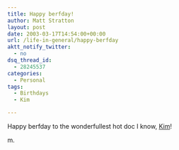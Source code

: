```yaml
---
title: Happy berfday!
author: Matt Stratton
layout: post
date: 2003-03-17T14:54:00+00:00
url: /life-in-general/happy-berfday
aktt_notify_twitter:
  - no
dsq_thread_id:
  - 28245537
categories:
  - Personal
tags:
  - Birthdays
  - Kim

---
```

Happy berfday to the wonderfullest hot doc I know, [Kim][1]!

m.

 [1]: https://swingdoc.livejournal.com/